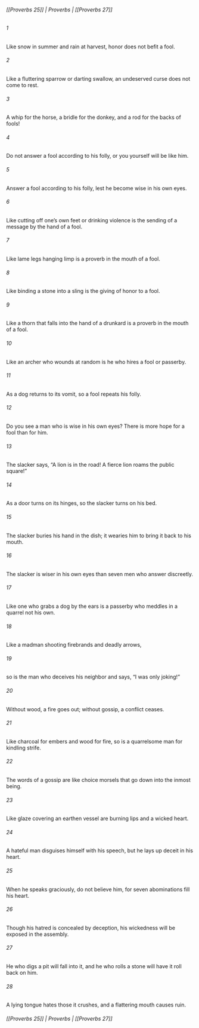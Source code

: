 ###### [[Proverbs 25]] | Proverbs | [[Proverbs 27]]

###### 1
Like snow in summer and rain at harvest, honor does not befit a fool.
###### 2
Like a fluttering sparrow or darting swallow, an undeserved curse does not come to rest.
###### 3
A whip for the horse, a bridle for the donkey, and a rod for the backs of fools!
###### 4
Do not answer a fool according to his folly, or you yourself will be like him.
###### 5
Answer a fool according to his folly, lest he become wise in his own eyes.
###### 6
Like cutting off one’s own feet or drinking violence is the sending of a message by the hand of a fool.
###### 7
Like lame legs hanging limp is a proverb in the mouth of a fool.
###### 8
Like binding a stone into a sling is the giving of honor to a fool.
###### 9
Like a thorn that falls into the hand of a drunkard is a proverb in the mouth of a fool.
###### 10
Like an archer who wounds at random is he who hires a fool or passerby.
###### 11
As a dog returns to its vomit, so a fool repeats his folly.
###### 12
Do you see a man who is wise in his own eyes? There is more hope for a fool than for him.
###### 13
The slacker says, “A lion is in the road! A fierce lion roams the public square!”
###### 14
As a door turns on its hinges, so the slacker turns on his bed.
###### 15
The slacker buries his hand in the dish; it wearies him to bring it back to his mouth.
###### 16
The slacker is wiser in his own eyes than seven men who answer discreetly.
###### 17
Like one who grabs a dog by the ears is a passerby who meddles in a quarrel not his own.
###### 18
Like a madman shooting firebrands and deadly arrows,
###### 19
so is the man who deceives his neighbor and says, “I was only joking!”
###### 20
Without wood, a fire goes out; without gossip, a conflict ceases.
###### 21
Like charcoal for embers and wood for fire, so is a quarrelsome man for kindling strife.
###### 22
The words of a gossip are like choice morsels that go down into the inmost being.
###### 23
Like glaze covering an earthen vessel are burning lips and a wicked heart.
###### 24
A hateful man disguises himself with his speech, but he lays up deceit in his heart.
###### 25
When he speaks graciously, do not believe him, for seven abominations fill his heart.
###### 26
Though his hatred is concealed by deception, his wickedness will be exposed in the assembly.
###### 27
He who digs a pit will fall into it, and he who rolls a stone will have it roll back on him.
###### 28
A lying tongue hates those it crushes, and a flattering mouth causes ruin.

###### [[Proverbs 25]] | Proverbs | [[Proverbs 27]]
